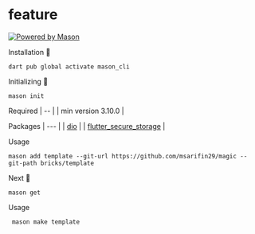 # feature

[![Powered by Mason](https://img.shields.io/endpoint?url=https%3A%2F%2Ftinyurl.com%2Fmason-badge)](https://github.com/felangel/mason)

Installation 🚀
```
dart pub global activate mason_cli
```

Initializing 🎯
```
mason init
```

Required 
| -- |
| min version 3.10.0 |

Packages
| --- |
| [dio](https://pub.dev/packages/dio) |
| [flutter_secure_storage](https://pub.dev/packages/flutter_secure_storage) |

Usage
```
mason add template --git-url https://github.com/msarifin29/magic --git-path bricks/template
```

Next 🍺
```
mason get
```

Usage

```
 mason make template
```

